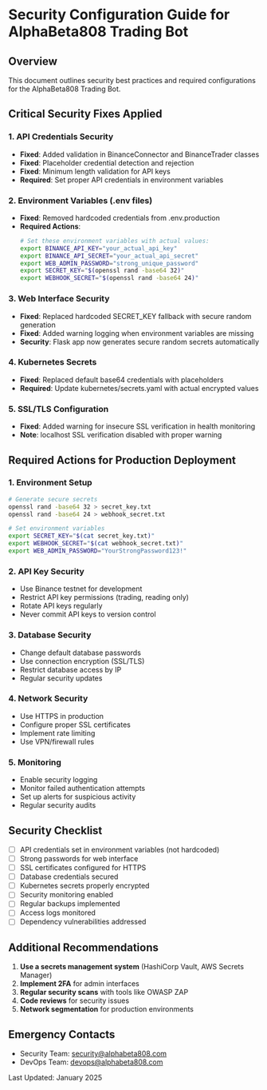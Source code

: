 # Security Configuration Guide for AlphaBeta808 Trading Bot

## Overview
This document outlines security best practices and required configurations for the AlphaBeta808 Trading Bot.

## Critical Security Fixes Applied

### 1. API Credentials Security
- **Fixed**: Added validation in BinanceConnector and BinanceTrader classes
- **Fixed**: Placeholder credential detection and rejection
- **Fixed**: Minimum length validation for API keys
- **Required**: Set proper API credentials in environment variables

### 2. Environment Variables (.env files)
- **Fixed**: Removed hardcoded credentials from .env.production
- **Required Actions**:
  ```bash
  # Set these environment variables with actual values:
  export BINANCE_API_KEY="your_actual_api_key"
  export BINANCE_API_SECRET="your_actual_api_secret"
  export WEB_ADMIN_PASSWORD="strong_unique_password"
  export SECRET_KEY="$(openssl rand -base64 32)"
  export WEBHOOK_SECRET="$(openssl rand -base64 24)"
  ```

### 3. Web Interface Security
- **Fixed**: Replaced hardcoded SECRET_KEY fallback with secure random generation
- **Fixed**: Added warning logging when environment variables are missing
- **Security**: Flask app now generates secure random secrets automatically

### 4. Kubernetes Secrets
- **Fixed**: Replaced default base64 credentials with placeholders
- **Required**: Update kubernetes/secrets.yaml with actual encrypted values

### 5. SSL/TLS Configuration
- **Fixed**: Added warning for insecure SSL verification in health monitoring
- **Note**: localhost SSL verification disabled with proper warning

## Required Actions for Production Deployment

### 1. Environment Setup
```bash
# Generate secure secrets
openssl rand -base64 32 > secret_key.txt
openssl rand -base64 24 > webhook_secret.txt

# Set environment variables
export SECRET_KEY="$(cat secret_key.txt)"
export WEBHOOK_SECRET="$(cat webhook_secret.txt)"
export WEB_ADMIN_PASSWORD="YourStrongPassword123!"
```

### 2. API Key Security
- Use Binance testnet for development
- Restrict API key permissions (trading, reading only)
- Rotate API keys regularly
- Never commit API keys to version control

### 3. Database Security
- Change default database passwords
- Use connection encryption (SSL/TLS)
- Restrict database access by IP
- Regular security updates

### 4. Network Security
- Use HTTPS in production
- Configure proper SSL certificates
- Implement rate limiting
- Use VPN/firewall rules

### 5. Monitoring
- Enable security logging
- Monitor failed authentication attempts
- Set up alerts for suspicious activity
- Regular security audits

## Security Checklist

- [ ] API credentials set in environment variables (not hardcoded)
- [ ] Strong passwords for web interface
- [ ] SSL certificates configured for HTTPS
- [ ] Database credentials secured
- [ ] Kubernetes secrets properly encrypted
- [ ] Security monitoring enabled
- [ ] Regular backups implemented
- [ ] Access logs monitored
- [ ] Dependency vulnerabilities addressed

## Additional Recommendations

1. **Use a secrets management system** (HashiCorp Vault, AWS Secrets Manager)
2. **Implement 2FA** for admin interfaces
3. **Regular security scans** with tools like OWASP ZAP
4. **Code reviews** for security issues
5. **Network segmentation** for production environments

## Emergency Contacts
- Security Team: security@alphabeta808.com
- DevOps Team: devops@alphabeta808.com

Last Updated: January 2025
